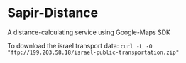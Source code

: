 # Sapir-Distance

A distance-calculating service using Google-Maps SDK

To download the israel transport data: `curl -L -O "ftp://199.203.58.18/israel-public-transportation.zip"`
